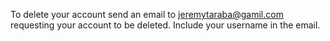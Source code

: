 To delete your account send an email to jeremytaraba@gamil.com requesting your account to be deleted. Include your username in the email.
